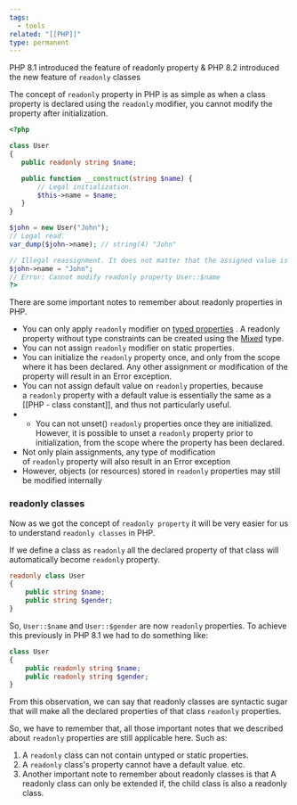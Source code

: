 ```yaml
---
tags:
  - tools
related: "[[PHP]]"
type: permanent
---
```


PHP 8.1 introduced the feature of readonly property & PHP 8.2 introduced the new feature of `readonly` classes

The concept of `readonly` property in PHP is as simple as when a class property is declared using the `readonly` modifier, you cannot modify the property after initialization.

```PHP
<?php

class User 
{
   public readonly string $name;

   public function __construct(string $name) {
       // Legal initialization.
       $this->name = $name;
   }
}

$john = new User("John");
// Legal read.
var_dump($john->name); // string(4) "John"

// Illegal reassignment. It does not matter that the assigned value is the same.
$john->name = "John";
// Error: Cannot modify readonly property User::$name
?>
```

There are some important notes to remember about readonly properties in PHP.

- You can only apply `readonly` modifier on [typed properties](https://www.php.net/manual/en/language.oop5.properties.php#language.oop5.properties.typed-properties) . A readonly property without type constraints can be created using the [Mixed](https://www.php.net/manual/en/language.types.mixed.php) type.
- You can not assign `readonly` modifier on static properties.
- You can initialize the `readonly` property once, and only from the scope where it has been declared. Any other assignment or modification of the property will result in an Error exception.
-  You can not assign default value on `readonly` properties, because a `readonly` property with a default value is essentially the same as a [[PHP - class constant]], and thus not particularly useful.
- - You can not unset() `readonly` properties once they are initialized. However, it is possible to unset a `readonly` property prior to initialization, from the scope where the property has been declared.
- Not only plain assignments, any type of modification of `readonly` property will also result in an Error exception
- However, objects (or resources) stored in `readonly` properties may still be modified internally
### readonly classes
Now as we got the concept of `readonly property` it will be very easier for us to understand `readonly classes` in PHP.

If we define a class as `readonly` all the declared property of that class will automatically become `readonly` property.

```PHP
readonly class User
{
    public string $name;
    public string $gender;
}
```
So, `User::$name` and `User::$gender` are now `readonly` properties. To achieve this previously in PHP 8.1 we had to do something like:
```PHP
class User
{
    public readonly string $name;
    public readonly string $gender;
}
```

From this observation, we can say that readonly classes are syntactic sugar that will make all the declared properties of that class `readonly` properties.

So, we have to remember that, all those important notes that we described about `readonly` properties are still applicable here. Such as:

1. A `readonly` class can not contain untyped or static properties.
2. A `readonly` class's property cannot have a default value. etc.
3. Another important note to remember about readonly classes is that A readonly class can only be extended if, the child class is also a readonly class.
